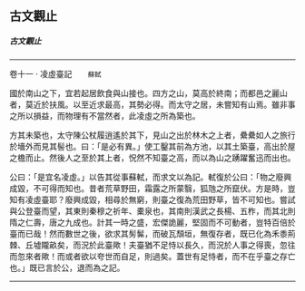 

## 古文觀止

##### 古文觀止

* * *

卷十一 ‧ 凌虛臺記　　`蘇軾`

國於南山之下，宜若起居飲食與山接也。四方之山，莫高於終南；而都邑之麗山者，莫近於扶風。以至近求最高，其勢必得。而太守之居，未嘗知有山焉。雖非事之所以損益，而物理有不當然者，此凌虛之所為築也。

方其未築也，太守陳公杖履逍遙於其下，見山之出於林木之上者，纍纍如人之旅行於墻外而見其髻也。曰：「是必有異。」使工鑿其前為方池，以其土築臺，高出於屋之檐而止。然後人之至於其上者，怳然不知臺之高，而以為山之踴躍奮迅而出也。

公曰：「是宜名凌虛。」以告其從事蘇軾，而求文以為記。軾復於公曰：「物之廢興成毀，不可得而知也。昔者荒草野田，霜露之所蒙翳，狐虺之所竄伏。方是時，豈知有凌虛臺耶？廢興成毀，相尋於無窮，則臺之復為荒田野草，皆不可知也。嘗試與公登臺而望，其東則秦穆之祈年、橐泉也，其南則漢武之長楊、五柞，而其北則隋之仁壽，唐之九成也。計其一時之盛，宏傑詭麗，堅固而不可動者，豈特百倍於臺而已哉！然而數世之後，欲求其髣髴，而破瓦頹垣，無復存者，既已化為禾黍荊棘、丘墟隴畝矣，而況於此臺歟！夫臺猶不足恃以長久，而況於人事之得喪，忽往而忽來者歟！而或者欲以夸世而自足，則過矣。蓋世有足恃者，而不在乎臺之存亡也。」既已言於公，退而為之記。

* * *

